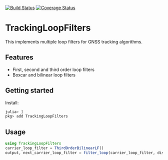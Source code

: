 [![Build Status](https://travis-ci.org/JuliaGNSS/TrackingLoopFilters.jl.svg?branch=master)](https://travis-ci.org/JuliaGNSS/TrackingLoopFilters.jl)
[![Coverage Status](https://coveralls.io/repos/github/JuliaGNSS/TrackingLoopFilters.jl/badge.svg?branch=master)](https://coveralls.io/github/JuliaGNSS/TrackingLoopFilters.jl?branch=master)

# TrackingLoopFilters
This implements multiple loop filters for GNSS tracking algorithms.

## Features

* First, second and third order loop filters
* Boxcar and bilinear loop filters

## Getting started

Install:
```julia
julia> ]
pkg> add TrackingLoopFilters
```

## Usage

```julia
using TrackingLoopFilters
carrier_loop_filter = ThirdOrderBilinearLF()
output, next_carrier_loop_filter = filter_loop(carrier_loop_filter, discriminator_output, Δt, bandwidth)
```
